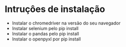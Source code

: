 # Intruçôes de instalação
- Instalar o chromedriver na versão do seu navegador
- Instalar selenium pelo pip install
- Instalar o pandas pelo pip install
- Instalar o openpyxl por pip install
